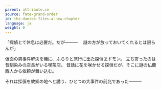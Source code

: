 ```yaml
---
parent: attribute.ce
source: fate-grand-order
id: the-dantes-files-a-new-chapter
language: ja
weight: 0
---
```


「探偵とて休息は必要だ。だが―――
　謎の方が放っておいてくれるとは限らんが」

仮面の男事件解決を機に、ふらりと旅行に出た探偵ヱドモン。
立ち寄ったのは昔馴染みの店長がいる喫茶店。
昔話に花を咲かせる探偵だが、そこに謎の仏蘭西人から依頼が舞い込む。

それは探偵を故郷の地へと誘う、ひとつの大事件の前兆であった―――
